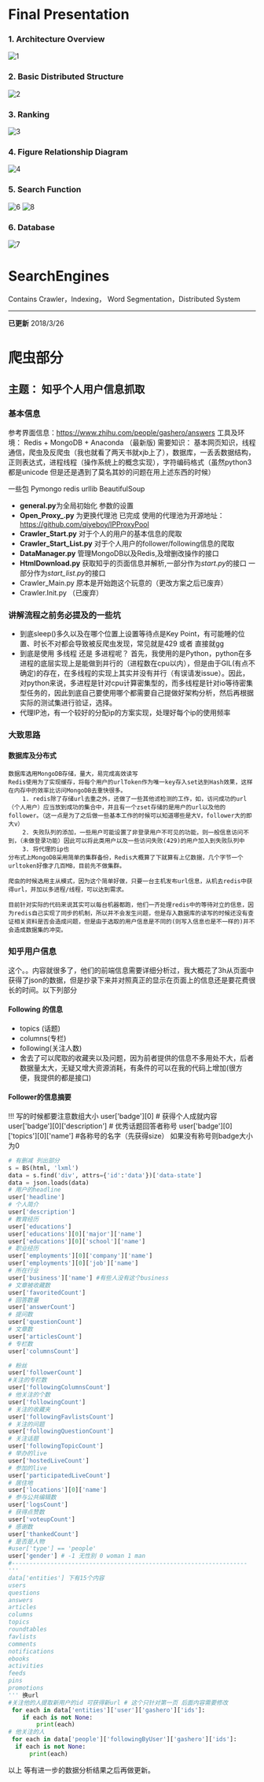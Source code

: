 ﻿# Final Presentation 
 ### 1.  Architecture Overview 
![1](SearchEngines/img/1.png)
### 2.  Basic Distributed Structure
![2](SearchEngines/img/2.png)
### 3. Ranking
![3](SearchEngines/img/3.png)
### 4. Figure Relationship Diagram
 ![4](SearchEngines/img/4.png)
### 5. Search Function
![6](SearchEngines/img/6.png)
![8](SearchEngines/img/8.png)
### 6. Database 

![7](SearchEngines/img/7.png)


# SearchEngines




Contains Crawler，Indexing，  Word Segmentation，Distributed System 





*** 
**已更新** 2018/3/26
# 爬虫部分
## 主题： 知乎个人用户信息抓取
### 基本信息

参考界面信息：https://www.zhihu.com/people/gashero/answers
工具及环境： Redis + MongoDB + Anaconda （最新版)
需要知识： 基本网页知识，线程通信，爬虫及反爬虫（我也就看了两天书就xjb上了），数据库，一丢丢数据结构，正则表达式，进程线程（操作系统上的概念实现），字符编码格式（虽然python3都是unicode 但是还是遇到了莫名其妙的问题在用上述东西的时候）

一些包  Pymongo redis urllib BeautifulSoup
* **general.py**为全局初始化 参数的设置 
* **Open_Proxy_.py** 为更换代理池 已完成 使用的代理池为开源地址：https://github.com/qiyeboy/IPProxyPool
* **Crawler_Start.py** 对于个人的用户的基本信息的爬取
* **Crawler_Start_List.py** 对于个人用户的follower/following信息的爬取
* **DataManager.py** 管理MongoDB以及Redis,及增删改操作的接口
* **HtmlDownload.py** 获取知乎的页面信息并解析,一部分作为*start.py*的接口 一部分作为*start_list.py*的接口
* Crawler_Main.py 原本是开始跑这个玩意的（更改方案之后已废弃）
* Crawler.Init.py （已废弃）

###  讲解流程之前务必提及的一些坑
* 到底sleep()多久以及在哪个位置上设置等待点是Key Point，有可能睡的位置、时长不对都会导致被反爬虫发现，常见就是429 或者 直接就gg
* 到底是使用 多线程 还是 多进程呢？ 首先，我使用的是Python，python在多进程的底层实现上是能做到并行的（进程数在cpu以内），但是由于GIL(有点不确定)的存在，在多线程的实现上其实并没有并行（有误请发issue）。因此，对python来说，多进程是针对cpu计算密集型的，而多线程是针对io等待密集型任务的，因此到底自己要使用哪个都需要自己提做好架构分析，然后再根据实际的测试集进行验证，选择。
* 代理IP池，有一个较好的分配ip的方案实现，处理好每个ip的使用频率

### 大致思路
#### 数据库及分布式
    数据库选用MongoDB存储，量大，易完成高效读写
    Redis使用为了实现缓存，将每个用户的urlToken作为唯一key存入set达到Hash效果，这样在内存中的效率比访问MongoDB去重快很多。
        1. redis除了存储url去重之外，还做了一些其他滤检测的工作，如，访问成功的url（个人用户）应当放到成功的集合中，并且有一个zset存储的是用户的url以及他的follower。（这一点是为了之后做一些基本工作的时候可以知道哪些是大V，follower大的即大v）
        2. 失败队列的添加，一些用户可能设置了非登录用户不可见的功能，则一般信息访问不到，（未做登录功能）因此可以将此类用户以及一些访问失败(429)的用户加入到失败队列中
        3. 将代理的ip也
    分布式上MongoDB采用简单的集群备份，Redis大概算了下就算有上亿数据，几个字节一个urltoken好像才几百MB，目前先不做集群。
    
    爬虫的时候选用主从模式，因为这个简单好做，只要一台主机发布url信息，从机去redis中获得url，并加以多进程/线程，可以达到需求。
    
    目前针对实际的代码来说其实可以每台机器都跑，他们一齐处理redis中的等待对立的信息，因为redis自己实现了同步的机制，所以并不会发生问题，但是存入数据库的读写的时候还没有查证相关资料是否会造成问题，但是由于选取的用户信息是不同的(则写入信息也是不一样的)并不会造成数据集的冲突。


### 知乎用户信息
这个。。内容就很多了，他们的前端信息需要详细分析过，我大概花了3h从页面中获得了json的数据，但是抄录下来并对照真正的显示在页面上的信息还是要花费很长的时间。以下列部分
#### Following 的信息
* topics (话题)
* columns(专栏)
* following(关注人数)
* 舍去了可以爬取的收藏夹以及问题，因为前者提供的信息不多用处不大，后者数据量太大，无疑又增大资源消耗，有条件的可以在我的代码上增加(很方便，我提供的都是接口)
#### Follower的信息摘要
!!! 写的时候都要注意数组大小
user['badge'][0] # 获得个人成就内容
user['badge'][0]['description'] # 优秀话题回答者称号
user['badge'][0]['topics'][0]['name'] #各称号的名字（先获得size）
如果没有称号则badge大小为0 
```python
# 有删减 列出部分
s = BS(html, 'lxml')
data = s.find('div', attrs={'id':'data'})['data-state']
data = json.loads(data)
# 用户的headline 
user['headline']
# 个人简介
user['description'] 
# 教育经历
user['educations'] 
user['educations'][0]['major']['name'] 
user['educations'][0]['school']['name']
# 职业经历
user['employments'][0]['company']['name']
user['employments'][0]['job']['name']
# 所在行业
user['business']['name'] #有些人没有这个business
# 文章被收藏数
user['favoritedCount']
# 回答数量
user['answerCount']
# 提问数
user['questionCount']
# 文章数
user['articlesCount']
# 专栏数 
user['columnsCount']

# 粉丝
user['followerCount']
#关注的专栏数
user['followingColumnsCount']
# 他关注的个数
user['followingCount']
# 关注的收藏夹
user['followingFavlistsCount']
# 关注的问题
user['followingQuestionCount']
# 关注话题
user['followingTopicCount']
# 举办的live
user['hostedLiveCount']
# 参加的live
user['participatedLiveCount']
# 居住地
user['locations'][0]['name']
# 参与公共编辑数
user['logsCount']
# 获得点赞数
user['voteupCount']
# 感谢数
user['thankedCount']
# 是否是人物
#user['type'] == 'people'
user['gender'] # -1 无性别 0 woman 1 man
#-------------------------------------------------------------------
'''
data['entities'] 下有15个内容
users
questions
answers
articles
columns
topics
roundtables
favlists
comments
notifications
ebooks
activities
feeds
pins
promotions
''' 换url
#关注他的人提取新用户的id 可获得新url # 这个只针对第一页 后面内容需要修改
 for each in data['entities']['user']['gashero']['ids']:
    if each is not None:
        print(each)
# 他关注的人
 for each in data['people']['followingByUser']['gashero']['ids']:
  if each is not None:
      print(each)
```

以上 等有进一步的数据分析结果之后再做更新。
